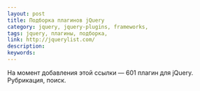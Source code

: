 ```yaml
---
layout: post
title: Подборка плагинов jQuery
category: jquery, jquery-plugins, frameworks, 
tags: jquery, плагины, подборка, 
link: http://jquerylist.com/
description: 
keywords: 
---
```


<p>На момент добавления этой ссылки — 601 плагин для jQuery. Рубрикация, поиск.</p>
